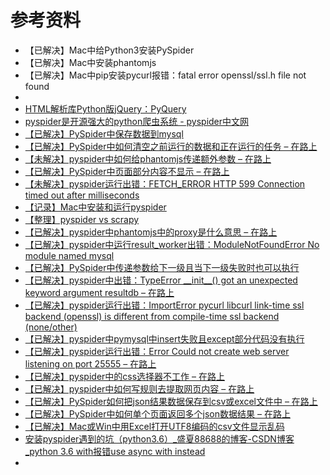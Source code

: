 # 参考资料

* 【已解决】Mac中给Python3安装PySpider
* 【已解决】Mac中安装phantomjs
* 【已解决】Mac中pip安装pycurl报错：fatal error openssl/ssl.h file not found
* 
* [HTML解析库Python版jQuery：PyQuery](http://book.crifan.com/books/python_html_parse_pyquery/website)
* [pyspider是开源强大的python爬虫系统 - pyspider中文网](http://www.pyspider.cn/index.html)
* [【已解决】PySpider中保存数据到mysql](http://www.crifan.com/pyspider_save_data_to_mysql)
* [【已解决】PySpider中如何清空之前运行的数据和正在运行的任务 – 在路上](https://www.crifan.com/pyspider_how_clear_previous_running_task_and_data/)
* [【未解决】pyspider中如何给phantomjs传递额外参数 – 在路上](https://www.crifan.com/pyspider_how_pass_extra_param_to_phantomj)
* [【已解决】PySpider中页面部分内容不显示 – 在路上](https://www.crifan.com/pyspider_page_content_partial_not_show/)
* [【未解决】pyspider运行出错：FETCH_ERROR HTTP 599 Connection timed out after milliseconds](http://www.crifan.com/pyspider_run_error_fetch_error_http_599_connection_timed_out_after_milliseconds)
* [【记录】Mac中安装和运行pyspider](http://www.crifan.com/mac_install_and_run_pyspider)
* [【整理】pyspider vs scrapy](http://www.crifan.com/python_spider_framework_pyspider_vs_scrapy)
* [【已解决】pyspider中phantomjs中的proxy是什么意思 – 在路上](https://www.crifan.com/pyspider_phantomjs_proxy_para_meaning)
* [【已解决】pyspider中运行result_worker出错：ModuleNotFoundError No module named mysql](http://www.crifan.com/pyspider_run_result_worker_modulenotfounderror_no_module_named_mysql)
* [【已解决】PySpider中传递参数给下一级且当下一级失败时也可以执行](http://www.crifan.com/pyspider_pass_para_to_next_crawl_even_when_failed_still_execute)
* [【已解决】pyspider中出错：TypeError \_\_init\_\_\(\) got an unexpected keyword argument resultdb – 在路上](https://www.crifan.com/pyspider_error_typeerror_init_got_an_unexpected_keyword_argument_resultdb)
* [【已解决】pyspider运行出错：ImportError pycurl libcurl link-time ssl backend (openssl) is different from compile-time ssl backend (none/other)](http://www.crifan.com/pyspider_run_importerror_pycurl_libcurl_link_time_ssl_backend_openssl_is_different_from_compile_time_ssl_backend_none_other)
* [【已解决】pyspider中pymysql中insert失败且except部分代码没有执行](http://www.crifan.com/pyspider_pymysql_insert_failed_except_code_not_execute)
* [【已解决】pyspider运行出错：Error Could not create web server listening on port 25555 – 在路上](https://www.crifan.com/pyspider_run_error_could_not_create_web_server_listening_on_por_25555/)
* [【已解决】pyspider中的css选择器不工作 – 在路上](https://www.crifan.com/pyspider_css_selector_not_working/)
* [【已解决】pyspider中如何写规则去提取网页内容 – 在路上](https://www.crifan.com/pyspider_how_write_rule_to_extract_html_webpage_content/)
* [【已解决】PySpider如何把json结果数据保存到csv或excel文件中 – 在路上](https://www.crifan.com/pyspider_save_json_result_data_to_csv_or_excel_file/)
* [【已解决】PySpider中如何单个页面返回多个json数据结果 – 在路上](https://www.crifan.com/pyspider_single_html_page_return_mutiple_result_data/)
* [【已解决】Mac或Win中用Excel打开UTF8编码的csv文件显示乱码](http://www.crifan.com/mac_win_use_excel_open_utf8_encoding_csv_file_show_messy_code)
* [安装pyspider遇到的坑（python3.6）_盛夏88688的博客-CSDN博客_python 3.6 with报错use async with instead](https://blog.csdn.net/u011451186/article/details/88222328)
* 
